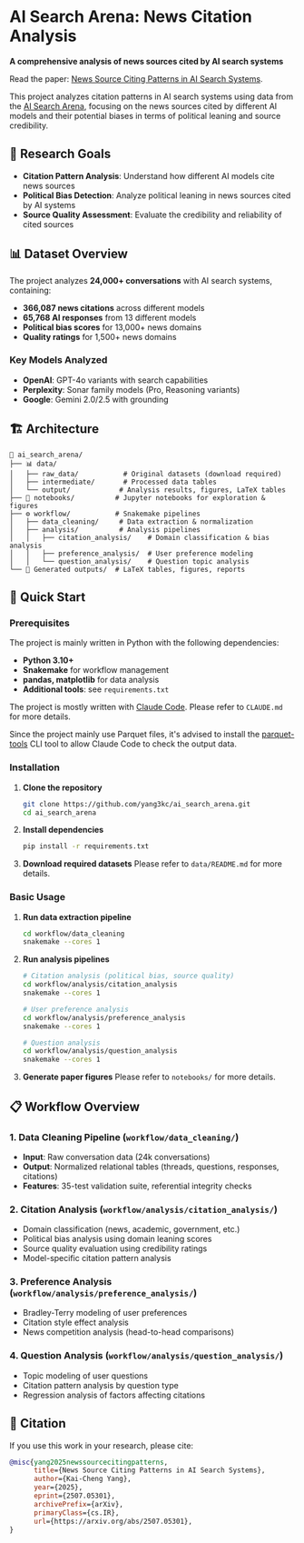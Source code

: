 # AI Search Arena: News Citation Analysis

**A comprehensive analysis of news sources cited by AI search systems**

Read the paper: [News Source Citing Patterns in AI Search Systems](https://arxiv.org/abs/2507.05301).

This project analyzes citation patterns in AI search systems using data from the [AI Search Arena](https://huggingface.co/datasets/lmarena-ai/search-arena-24k), focusing on the news sources cited by different AI models and their potential biases in terms of political leaning and source credibility.

## 🎯 Research Goals

- **Citation Pattern Analysis**: Understand how different AI models cite news sources
- **Political Bias Detection**: Analyze political leaning in news sources cited by AI systems
- **Source Quality Assessment**: Evaluate the credibility and reliability of cited sources

## 📊 Dataset Overview

The project analyzes **24,000+ conversations** with AI search systems, containing:
- **366,087 news citations** across different models
- **65,768 AI responses** from 13 different models
- **Political bias scores** for 13,000+ news domains
- **Quality ratings** for 1,500+ news domains

### Key Models Analyzed
- **OpenAI**: GPT-4o variants with search capabilities
- **Perplexity**: Sonar family models (Pro, Reasoning variants)
- **Google**: Gemini 2.0/2.5 with grounding

## 🏗️ Architecture

```
📁 ai_search_arena/
├── 📊 data/
│   ├── raw_data/           # Original datasets (download required)
│   ├── intermediate/       # Processed data tables
│   └── output/            # Analysis results, figures, LaTeX tables
├── 📓 notebooks/          # Jupyter notebooks for exploration & figures
├── ⚙️ workflow/           # Snakemake pipelines
│   ├── data_cleaning/     # Data extraction & normalization
│   ├── analysis/          # Analysis pipelines
│   │   ├── citation_analysis/    # Domain classification & bias analysis
│   │   ├── preference_analysis/  # User preference modeling
│   │   └── question_analysis/    # Question topic analysis
└── 📄 Generated outputs/  # LaTeX tables, figures, reports
```

## 🚀 Quick Start

### Prerequisites

The project is mainly written in Python with the following dependencies:
- **Python 3.10+**
- **Snakemake** for workflow management
- **pandas, matplotlib** for data analysis
- **Additional tools**: see `requirements.txt`

The project is mostly written with [Claude Code](https://www.anthropic.com/claude-code).
Please refer to `CLAUDE.md` for more details.

Since the project mainly use Parquet files, it's advised to install the [parquet-tools](https://pypi.org/project/parquet-tools/) CLI tool to allow Claude Code to check the output data.

### Installation

1. **Clone the repository**
   ```bash
   git clone https://github.com/yang3kc/ai_search_arena.git
   cd ai_search_arena
   ```

2. **Install dependencies**
   ```bash
   pip install -r requirements.txt
   ```

3. **Download required datasets**
   Please refer to `data/README.md` for more details.

### Basic Usage

1. **Run data extraction pipeline**
   ```bash
   cd workflow/data_cleaning
   snakemake --cores 1
   ```

2. **Run analysis pipelines**
   ```bash
   # Citation analysis (political bias, source quality)
   cd workflow/analysis/citation_analysis
   snakemake --cores 1

   # User preference analysis
   cd workflow/analysis/preference_analysis
   snakemake --cores 1

   # Question analysis
   cd workflow/analysis/question_analysis
   snakemake --cores 1
   ```

3. **Generate paper figures**
   Please refer to `notebooks/` for more details.

## 📋 Workflow Overview

### 1. Data Cleaning Pipeline (`workflow/data_cleaning/`)
- **Input**: Raw conversation data (24k conversations)
- **Output**: Normalized relational tables (threads, questions, responses, citations)
- **Features**: 35-test validation suite, referential integrity checks

### 2. Citation Analysis (`workflow/analysis/citation_analysis/`)
- Domain classification (news, academic, government, etc.)
- Political bias analysis using domain leaning scores
- Source quality evaluation using credibility ratings
- Model-specific citation pattern analysis

### 3. Preference Analysis (`workflow/analysis/preference_analysis/`)
- Bradley-Terry modeling of user preferences
- Citation style effect analysis
- News competition analysis (head-to-head comparisons)

### 4. Question Analysis (`workflow/analysis/question_analysis/`)
- Topic modeling of user questions
- Citation pattern analysis by question type
- Regression analysis of factors affecting citations

## 📖 Citation

If you use this work in your research, please cite:

```bib
@misc{yang2025newssourcecitingpatterns,
      title={News Source Citing Patterns in AI Search Systems}, 
      author={Kai-Cheng Yang},
      year={2025},
      eprint={2507.05301},
      archivePrefix={arXiv},
      primaryClass={cs.IR},
      url={https://arxiv.org/abs/2507.05301}, 
}
```
